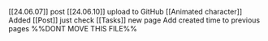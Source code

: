 [[24.06.07]] post
[[24.06.10]] upload to GitHub
[[Animated character]] Added
[[Post]] just check
[[Tasks]] new page
Add created time to previous pages
%%DONT MOVE THIS FILE%%